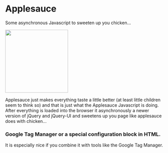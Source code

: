 # Applesauce

Some asynchronous Javascript to sweeten up you chicken...

<img src="http://makernode.net/uploads/543d3362210757.32074860/applesauce.png" width="200px" />

Applesauce just makes everything taste a little better (at least little children seem to think so) and that is just what the Applesauce Javascript is doing. After everything is loaded into the browser it asynchronously a newer version of jQuery and jQuery-UI and sweetens up you page like applesauce does with chicken...

### Google Tag Manager or a special configuration block in HTML.

It is especially nice if you combine it with tools like the Google Tag Manager. 
